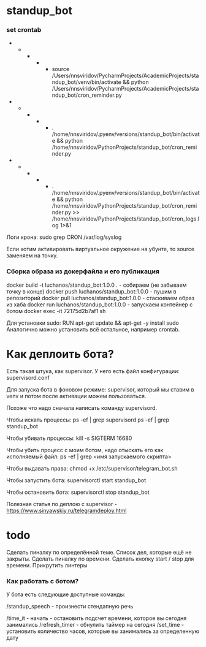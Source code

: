 # standup_bot
### set crontab
* * * * * source /Users/nnsviridov/PycharmProjects/AcademicProjects/standup_bot/venv/bin/activate && python /Users/nnsviridov/PycharmProjects/AcademicProjects/standup_bot/cron_reminder.py
* * * * * . /home/nnsviridov/.pyenv/versions/standup_bot/bin/activate && python /home/nnsviridov/PythonProjects/standup_bot/cron_reminder.py
* * * * * . /home/nnsviridov/.pyenv/versions/standup_bot/bin/activate && python /home/nnsviridov/PythonProjects/standup_bot/cron_reminder.py >> /home/nnsviridov/PythonProjects/standup_bot/cron_logs.log 1>&1

Логи крона:
sudo grep CRON /var/log/syslog

Если хотим активировать виртуальное окружение на убунте, то source заменяем на точку.

### Сборка образа из докерфайла и его публикация
docker build -t luchanos/standup_bot:1.0.0 . - собираем (не забываем точку в конце)
docker push luchanos/standup_bot:1.0.0 - пушим в репозиторий
docker pull luchanos/standup_bot:1.0.0 - стаскиваем образ из хаба
docker run luchanos/standup_bot:1.0.0 - запускаем контейнер с ботом
docker exec -it 72175d2b7af1 sh

Для установки sudo:
RUN apt-get update && apt-get -y install sudo
Аналогично можно установить всё остальное, например crontab.

# Как деплоить бота?

Есть такая штука, как supervisor.
У него есть файл конфигурации: supervisord.conf

Для запуска бота в фоновом режиме:
supervisor, который мы ставим в venv и потом после активации можем пользоваться.

Похоже что надо сначала написать команду supervisord.

Чтобы искать процессы:
ps -ef | grep supervisord
ps -ef | grep standup_bot

Чтобы убивать процессы:
kill -s SIGTERM 16680

Чтобы убить процесс с моим ботом, надо отыскать его как исполняемый файл:
ps -ef | grep <имя запускаемого скрипта>

Чтобы выдавать права:
chmod +x /etc/supervisor/telegram_bot.sh

Чтобы запустить бота:
supervisorctl start standup_bot

Чтобы остановить бота:
supervisorctl stop standup_bot

Полезная статья по деплою с supervisor - https://www.sinyawskiy.ru/telegramdeploy.html

# todo
Сделать пиналку по определённой теме. Список дел, которые ещё не закрыты.
Сделать пиналку по времени.
Сделать кнопку start / stop для времени.
Прикрутить линтеры

### Как работать с ботом?
У бота есть следующие доступные команды:

/standup_speech - произнести стендапную речь

/time_it - начать - остановить подсчет времени, которое вы сегодня занимались
/refresh_timer - обнулить таймер на сегодня
/set_time - установить количество часов, которые вы занимались за определенную дату
